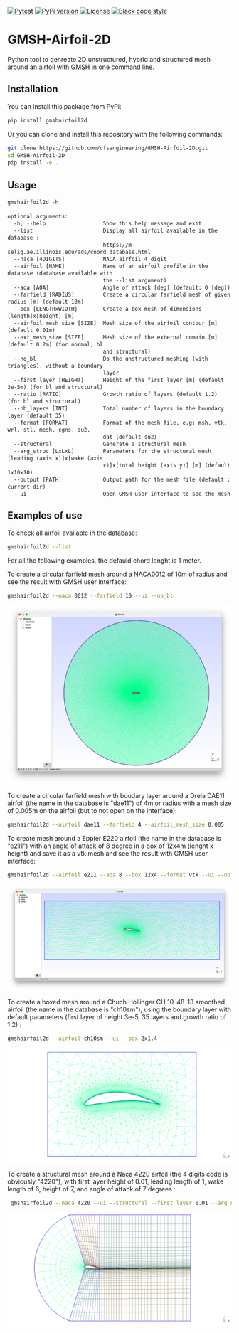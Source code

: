 [![Pytest](https://github.com/cfsengineering/GMSH-Airfoil-2D/actions/workflows/pytest.yml/badge.svg?branch=main)](https://github.com/cfsengineering/GMSH-Airfoil-2D/actions/workflows/pytest.yml)
[![PyPi version](https://img.shields.io/pypi/v/gmshairfoil2d.svg)](https://pypi.python.org/pypi/gmshairfoil2d)
[![License](https://img.shields.io/badge/license-Apache%202-blue.svg)](https://github.com/cfsengineering/GMSH-Airfoil-2D/blob/main/LICENSE)
[![Black code style](https://img.shields.io/badge/code%20style-black-000000.svg)](https://github.com/psf/black)

# GMSH-Airfoil-2D

Python tool to genreate 2D unstructured, hybrid and structured mesh around an airfoil with [GMSH](https://gmsh.info/) in one command line.

## Installation

You can install this package from PyPi:

```bash
pip install gmshairfoil2d
```

Or you can clone and install this repository with the following commands:

```bash
git clone https://github.com/cfsengineering/GMSH-Airfoil-2D.git
cd GMSH-Airfoil-2D
pip install -e .
```

## Usage

```text
gmshairfoil2d -h                                    

optional arguments:
  -h, --help                  Show this help message and exit
  --list                      Display all airfoil available in the database :
                              https://m-selig.ae.illinois.edu/ads/coord_database.html
  --naca [4DIGITS]            NACA airfoil 4 digit
  --airfoil [NAME]            Name of an airfoil profile in the database (database available with
                              the --list argument)
  --aoa [AOA]                 Angle of attack [deg] (default: 0 [deg])
  --farfield [RADIUS]         Create a circular farfield mesh of given radius [m] (default 10m)
  --box [LENGTHxWIDTH]        Create a box mesh of dimensions [length]x[height] [m]
  --airfoil_mesh_size [SIZE]  Mesh size of the airfoil contour [m] (default 0.01m)
  --ext_mesh_size [SIZE]      Mesh size of the external domain [m] (default 0.2m) (for normal, bl
                              and structural)
  --no_bl                     Do the unstructured meshing (with triangles), without a boundary
                              layer
  --first_layer [HEIGHT]      Height of the first layer [m] (default 3e-5m) (for bl and structural)
  --ratio [RATIO]             Growth ratio of layers (default 1.2) (for bl and structural)
  --nb_layers [INT]           Total number of layers in the boundary layer (default 35)
  --format [FORMAT]           Format of the mesh file, e.g: msh, vtk, wrl, stl, mesh, cgns, su2,
                              dat (default su2)
  --structural                Generate a structural mesh
  --arg_struc [LxLxL]         Parameters for the structural mesh [leading (axis x)]x[wake (axis
                              x)]x[total height (axis y)] [m] (default 1x10x10)
  --output [PATH]             Output path for the mesh file (default : current dir)
  --ui                        Open GMSH user interface to see the mesh

```

## Examples of use

To check all airfoil available in the [database](https://m-selig.ae.illinois.edu/ads/coord_database.html):

```bash
gmshairfoil2d --list
```

For all the following examples, the defauld chord lenght is 1 meter.

To create a circular farfield mesh around a NACA0012 of 10m of radius and see the result with GMSH user interface:

```bash
gmshairfoil2d --naca 0012 --farfield 10 --ui --no_bl
```

![GMSH user interface with the 2D mesh](images/example_mesh.png)

To create a circular farfield mesh with boudary layer around a Drela DAE11 airfoil (the name in the database is "dae11") of 4m or radius with a mesh size of 0.005m on the airfoil (but to not open on the interface):

```bash
gmshairfoil2d --airfoil dae11 --farfield 4 --airfoil_mesh_size 0.005
```

To create mesh around a Eppler E220 airfoil (the name in the database is "e211") with an angle of attack of 8 degree in a box of 12x4m (lenght x height) and save it as a vtk mesh and see the result with GMSH user interface:

```bash
gmshairfoil2d --airfoil e211 --aoa 8 --box 12x4 --format vtk --ui --no_bl
```

![GMSH user interface with the 2D mesh, rectangular box](images/example_mesh_box.png)



To create a boxed mesh around a Chuch Hollinger CH 10-48-13 smoothed airfoil (the name in the database is "ch10sm"), using the boundary layer with default parameters (first layer of height 3e-5, 35 layers and growth ratio of 1.2) :

```bash
gmshairfoil2d --airfoil ch10sm --ui --box 2x1.4
```

![GMSH result with 2D mesh with boundary layer, rectangular box](images/example_ch10sm_bl.png)


To create a structural mesh around a Naca 4220 airfoil (the 4 digits code is obviously "4220"), with first layer height of 0.01, leading length of 1, wake length of 6, height of 7, and angle of attack of 7 degrees :

```bash
 gmshairfoil2d --naca 4220 --ui --structural --first_layer 0.01 --arg_struc 1x6x7 --aoa 7
```

![GMSH result with 2D structural mesh](images/example_structural_naca4220.png)
